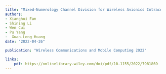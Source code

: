 ```yaml
---
title: "Mixed-Numerology Channel Division for Wireless Avionics Intracommunications"
authors:
- Xianghui Fan
- Shining Li
- Wen Cui
- Pu Yang
-  Guan-Long Huang
date: "2022-04-26"

publication: "Wireless Communications and Mobile Computing 2022"

links:
    pdf: https://onlinelibrary.wiley.com/doi/pdf/10.1155/2022/7981869
---
```

